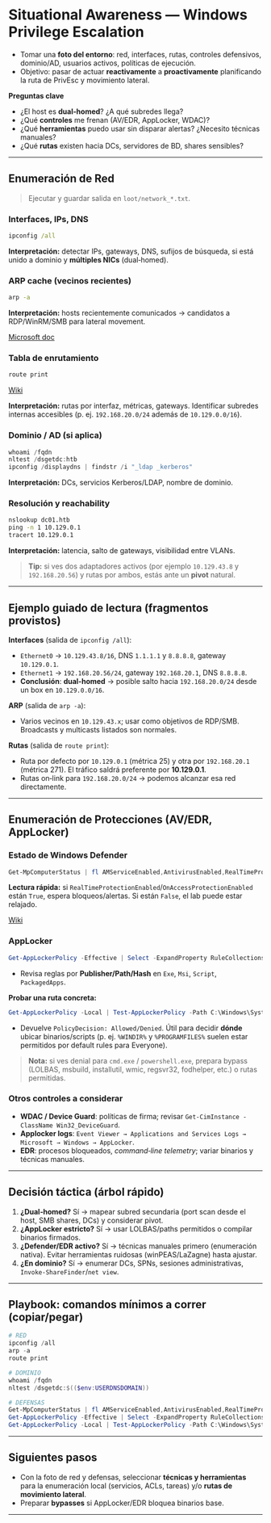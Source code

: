 # Situational Awareness — Windows Privilege Escalation

* Tomar una **foto del entorno**: red, interfaces, rutas, controles defensivos, dominio/AD, usuarios activos, políticas de ejecución.
* Objetivo: pasar de actuar **reactivamente** a **proactivamente** planificando la ruta de PrivEsc y movimiento lateral.

**Preguntas clave**

* ¿El host es **dual‑homed**? ¿A qué subredes llega?
* ¿Qué **controles** me frenan (AV/EDR, AppLocker, WDAC)?
* ¿Qué **herramientas** puedo usar sin disparar alertas? ¿Necesito técnicas manuales?
* ¿Qué **rutas** existen hacia DCs, servidores de BD, shares sensibles?

---

## Enumeración de Red 

> Ejecutar y guardar salida en `loot/network_*.txt`.

### Interfaces, IPs, DNS

```cmd
ipconfig /all
```

**Interpretación:** detectar IPs, gateways, DNS, sufijos de búsqueda, si está unido a dominio y **múltiples NICs** (dual‑homed).

### ARP cache (vecinos recientes)

```cmd
arp -a
```

**Interpretación:** hosts recientemente comunicados → candidatos a RDP/WinRM/SMB para lateral movement.

[Microsoft doc](https://learn.microsoft.com/en-us/windows-server/administration/windows-commands/arp)

### Tabla de enrutamiento

```cmd
route print
```

[Wiki](https://es.wikipedia.org/wiki/Tabla_de_enrutamiento)

**Interpretación:** rutas por interfaz, métricas, gateways. Identificar subredes internas accesibles (p. ej. `192.168.20.0/24` además de `10.129.0.0/16`).

### Dominio / AD (si aplica)

```powershell
whoami /fqdn
nltest /dsgetdc:htb
ipconfig /displaydns | findstr /i "_ldap _kerberos"
```

**Interpretación:** DCs, servicios Kerberos/LDAP, nombre de dominio.

### Resolución y reachability

```cmd
nslookup dc01.htb
ping -n 1 10.129.0.1
tracert 10.129.0.1
```

**Interpretación:** latencia, salto de gateways, visibilidad entre VLANs.

> **Tip:** si ves dos adaptadores activos (por ejemplo `10.129.43.8` y `192.168.20.56`) y rutas por ambos, estás ante un **pivot** natural.

---

## Ejemplo guiado de lectura (fragmentos provistos)

**Interfaces** (salida de `ipconfig /all`):

* `Ethernet0` → `10.129.43.8/16`, DNS `1.1.1.1` y `8.8.8.8`, gateway `10.129.0.1`.
* `Ethernet1` → `192.168.20.56/24`, gateway `192.168.20.1`, DNS `8.8.8.8`.
* **Conclusión**: **dual‑homed** → posible salto hacia `192.168.20.0/24` desde un box en `10.129.0.0/16`.

**ARP** (salida de `arp -a`):

* Varios vecinos en `10.129.43.x`; usar como objetivos de RDP/SMB. Broadcasts y multicasts listados son normales.

**Rutas** (salida de `route print`):

* Ruta por defecto por `10.129.0.1` (métrica 25) y otra por `192.168.20.1` (métrica 271). El tráfico saldrá preferente por **10.129.0.1**.
* Rutas on‑link para `192.168.20.0/24` → podemos alcanzar esa red directamente.

---

## Enumeración de Protecciones (AV/EDR, AppLocker)

### Estado de Windows Defender

```powershell
Get-MpComputerStatus | fl AMServiceEnabled,AntivirusEnabled,RealTimeProtectionEnabled,AntivirusSignatureVersion
```

**Lectura rápida:** si `RealTimeProtectionEnabled`/`OnAccessProtectionEnabled` están `True`, espera bloqueos/alertas. Si están `False`, el lab puede estar relajado.

[Wiki](https://learn.microsoft.com/en-us/powershell/module/defender/get-mpcomputerstatus?view=windowsserver2025-ps)

### AppLocker 

```powershell
Get-AppLockerPolicy -Effective | Select -ExpandProperty RuleCollections
```

* Revisa reglas por **Publisher/Path/Hash** en `Exe`, `Msi`, `Script`, `PackagedApps`.

**Probar una ruta concreta:**

```powershell
Get-AppLockerPolicy -Local | Test-AppLockerPolicy -Path C:\Windows\System32\cmd.exe -User Everyone
```

* Devuelve `PolicyDecision: Allowed/Denied`. Útil para decidir **dónde** ubicar binarios/scripts (p. ej. `%WINDIR%` y `%PROGRAMFILES%` suelen estar permitidos por default rules para Everyone).

> **Nota:** si ves denial para `cmd.exe` / `powershell.exe`, prepara bypass (LOLBAS, msbuild, installutil, wmic, regsvr32, fodhelper, etc.) o rutas permitidas.

### Otros controles a considerar

* **WDAC / Device Guard**: políticas de firma; revisar `Get-CimInstance -ClassName Win32_DeviceGuard`.
* **Applocker logs**: `Event Viewer → Applications and Services Logs → Microsoft → Windows → AppLocker`.
* **EDR**: procesos bloqueados, *command‑line telemetry*; variar binarios y técnicas manuales.

---

## Decisión táctica (árbol rápido)

1. **¿Dual‑homed?** Sí → mapear subred secundaria (port scan desde el host, SMB shares, DCs) y considerar pivot.
2. **¿AppLocker estricto?** Sí → usar LOLBAS/paths permitidos o compilar binarios firmados.
3. **¿Defender/EDR activo?** Sí → técnicas manuales primero (enumeración nativa). Evitar herramientas ruidosas (winPEAS/LaZagne) hasta ajustar.
4. **¿En dominio?** Sí → enumerar DCs, SPNs, sesiones administrativas, `Invoke-ShareFinder`/`net view`.

---

## Playbook: comandos mínimos a correr (copiar/pegar)

```powershell
# RED
ipconfig /all
arp -a
route print

# DOMINIO
whoami /fqdn
nltest /dsgetdc:$(($env:USERDNSDOMAIN))

# DEFENSAS
Get-MpComputerStatus | fl AMServiceEnabled,AntivirusEnabled,RealTimeProtectionEnabled
Get-AppLockerPolicy -Effective | Select -ExpandProperty RuleCollections
Get-AppLockerPolicy -Local | Test-AppLockerPolicy -Path C:\Windows\System32\cmd.exe -User Everyone
```

---



## Siguientes pasos

* Con la foto de red y defensas, seleccionar **técnicas y herramientas** para la enumeración local (servicios, ACLs, tareas) y/o **rutas de movimiento lateral**.
* Preparar **bypasses** si AppLocker/EDR bloquea binarios base.

---
